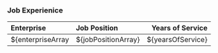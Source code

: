### Job Experienice

|Enterprise|Job Position|Years of Service|
|:---|:---|---:|
|${enterpriseArray|${jobPositionArray}|${yearsOfService}|
